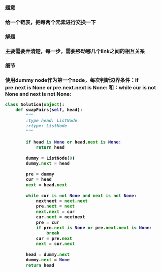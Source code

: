 


<h3>题意<h3>
<p>给一个链表，把每两个元素进行交换一下<p>


<h3>解题<h3>
<p>主要需要弄清楚，每一步，需要移动哪几个link之间的相互关系<p>


<h3>细节<h3>
<p>使用dummy node作为第一个node，每次判断边界条件：if pre.next is None or pre.next.next is None:
和：while cur is not None and next is not None:<p>



```python
class Solution(object):
    def swapPairs(self, head):
        """
        :type head: ListNode
        :rtype: ListNode
        """
        
        if head is None or head.next is None:
            return head
        
        dummy = ListNode(0)
        dummy.next = head
        
        pre = dummy
        cur = head
        next = head.next
        
        while cur is not None and next is not None:
            nextnext = next.next
            pre.next = next
            next.next = cur
            cur.next = nextnext
            pre = cur
            if pre.next is None or pre.next.next is None:
                break
            cur = pre.next
            next = cur.next
        
        head = dummy.next
        dummy.next = None
        return head
```
